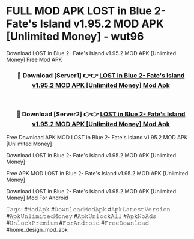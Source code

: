 # FULL MOD APK LOST in Blue 2- Fate's Island v1.95.2 MOD APK [Unlimited Money] - wut96
Download LOST in Blue 2- Fate's Island v1.95.2 MOD APK [Unlimited Money] Free Mod APK

<div align="center">
<h3>🔴 Download [Server1] 👉👉 <a href="https://apk-comot.site?title=LOST_in_Blue_2-_Fate's_Island_v1.95.2_MOD_APK_[Unlimited_Money]">LOST in Blue 2- Fate's Island v1.95.2 MOD APK [Unlimited Money] Mod Apk</a></h3><br>

<h3>🔴 Download [Server2] 👉👉 <a href="https://apk-comot.site?title=LOST_in_Blue_2-_Fate's_Island_v1.95.2_MOD_APK_[Unlimited_Money]">LOST in Blue 2- Fate's Island v1.95.2 MOD APK [Unlimited Money] Mod Apk</a></h3>
</div>


Free Download APK MOD LOST in Blue 2- Fate's Island v1.95.2 MOD APK [Unlimited Money]

Download LOST in Blue 2- Fate's Island v1.95.2 MOD APK [Unlimited Money] 

Free APK MOD LOST in Blue 2- Fate's Island v1.95.2 MOD APK [Unlimited Money] 

Download LOST in Blue 2- Fate's Island v1.95.2 MOD APK [Unlimited Money] Mod For Android

𝚃𝚊𝚐𝚜: #𝙼𝚘𝚍𝙰𝚙𝚔 #𝙳𝚘𝚠𝚗𝚕𝚘𝚊𝚍𝙼𝚘𝚍𝙰𝚙𝚔 #𝙰𝚙𝚔𝙻𝚊𝚝𝚎𝚜𝚝𝚅𝚎𝚛𝚜𝚒𝚘𝚗 #𝙰𝚙𝚔𝚄𝚗𝚕𝚒𝚖𝚒𝚝𝚎𝚍𝙼𝚘𝚗𝚎𝚢 #𝙰𝚙𝚔𝚄𝚗𝚕𝚘𝚌𝚔𝙰𝚕𝚕 #𝙰𝚙𝚔𝙽𝚘𝙰𝚍𝚜 #𝚄𝚗𝚕𝚘𝚌𝚔𝙿𝚛𝚎𝚖𝚒𝚞𝚖 #𝙵𝚘𝚛𝙰𝚗𝚍𝚛𝚘𝚒𝚍 #𝙵𝚛𝚎𝚎𝙳𝚘𝚠𝚗𝚕𝚘𝚊𝚍 #home_design_mod_apk